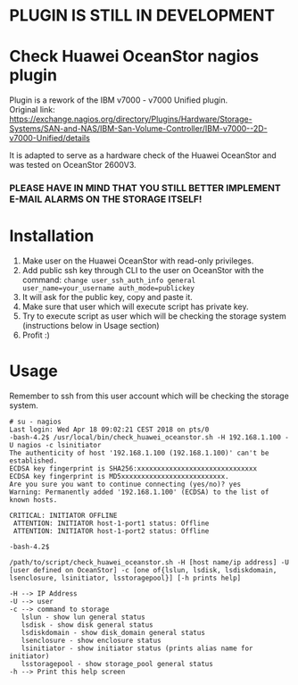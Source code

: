# PLUGIN IS STILL IN DEVELOPMENT


# Check Huawei OceanStor nagios plugin
Plugin is a rework of the IBM v7000 - v7000 Unified plugin.\
Original link:\
https://exchange.nagios.org/directory/Plugins/Hardware/Storage-Systems/SAN-and-NAS/IBM-San-Volume-Controller/IBM-v7000--2D-v7000-Unified/details

It is adapted to serve as a hardware check of the Huawei OceanStor and was tested on OceanStor 2600V3.

### PLEASE HAVE IN MIND THAT YOU STILL BETTER IMPLEMENT E-MAIL ALARMS ON THE STORAGE ITSELF!

# Installation
1. Make user on the Huawei OceanStor with read-only privileges.
2. Add public ssh key through CLI to the user on OceanStor with the command: ```change user_ssh_auth_info general user_name=your_username auth_mode=publickey```
3. It will ask for the public key, copy and paste it.
4. Make sure that user which will execute script has private key.
5. Try to execute script as user which will be checking the storage system (instructions below in Usage section)
6. Profit :)

# Usage
Remember to ssh from this user account which will be checking the storage system.
```
# su - nagios
Last login: Wed Apr 18 09:02:21 CEST 2018 on pts/0
-bash-4.2$ /usr/local/bin/check_huawei_oceanstor.sh -H 192.168.1.100 -U nagios -c lsinitiator
The authenticity of host '192.168.1.100 (192.168.1.100)' can't be established.
ECDSA key fingerprint is SHA256:xxxxxxxxxxxxxxxxxxxxxxxxxxxxxx
ECDSA key fingerprint is MD5xxxxxxxxxxxxxxxxxxxxxxxxxx.
Are you sure you want to continue connecting (yes/no)? yes
Warning: Permanently added '192.168.1.100' (ECDSA) to the list of known hosts.

CRITICAL: INITIATOR OFFLINE 
 ATTENTION: INITIATOR host-1-port1 status: Offline 
 ATTENTION: INITIATOR host-1-port2 status: Offline 
 
-bash-4.2$

```


```
/path/to/script/check_huawei_oceanstor.sh -H [host name/ip address] -U [user defined on OceanStor] -c [one of{lslun, lsdisk, lsdiskdomain, lsenclosure, lsinitiator, lsstoragepool}] [-h prints help]

-H --> IP Address
-U --> user
-c --> command to storage
   lslun - show lun general status
   lsdisk - show disk general status
   lsdiskdomain - show disk_domain general status
   lsenclosure - show enclosure status
   lsinitiator - show initiator status (prints alias name for initiator)
   lsstoragepool - show storage_pool general status
-h --> Print this help screen
```
